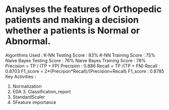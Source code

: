 
# Analyses the features of Orthopedic patients and making a decision whether a patients is Normal or Abnormal. 
Algorithms Used : K-NN 
Testing Score : 83% 
K-NN Training Score : 75% 
Naive Bayes Testing Score : 76%
Naive Bayes Training Score : 78%  
Precision = TP / (TP + FP) 
Precision : 0.886 Recall = TP /(TP + FN)
Recall : 0.8703 F1_score = 2*(Precision*Recall)/(Precision+Recall)
F1_score : 0.8785  Key Activities : 
1. Normalization 
2. EDA 3. Classification_report 
3.  StandardScaler 
4. 5Feature importance
